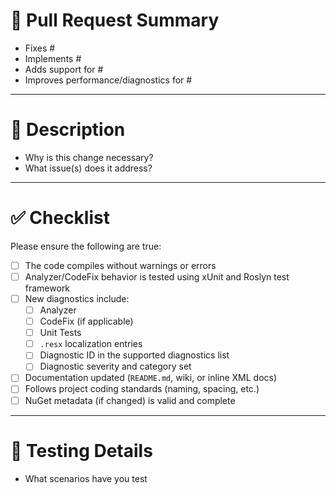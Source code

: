# 🚀 Pull Request Summary

<!-- Provide a concise description of what this PR does -->
- Fixes #
- Implements #
- Adds support for #
- Improves performance/diagnostics for #

---

# 📄 Description

<!-- Describe the motivation and context for this change -->
- Why is this change necessary?
- What issue(s) does it address?

---

# ✅ Checklist

Please ensure the following are true:

- [ ] The code compiles without warnings or errors
- [ ] Analyzer/CodeFix behavior is tested using xUnit and Roslyn test framework
- [ ] New diagnostics include:
  - [ ] Analyzer
  - [ ] CodeFix (if applicable)
  - [ ] Unit Tests
  - [ ] `.resx` localization entries
  - [ ] Diagnostic ID in the supported diagnostics list
  - [ ] Diagnostic severity and category set
- [ ] Documentation updated (`README.md`, wiki, or inline XML docs)
- [ ] Follows project coding standards (naming, spacing, etc.)
- [ ] NuGet metadata (if changed) is valid and complete

---

# 🧪 Testing Details

<!-- Describe the testing strategy -->
- What scenarios have you test
